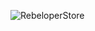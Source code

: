 ![RebeloperStore](https://github.com/rebeloper/RebeloperStoreStarter/blob/master/RebeloperStoreTitle.gif?raw=true)
